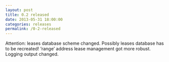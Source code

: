 ```yaml
---
layout: post
title: 0.2 released
date: 2013-05-31 18:00:00
categories: releases
permalink: /0-2-released
---
```


Attention: leases database scheme changed. Possibly leases database has to be recreated! ‘range’ address lease management got more robust. Logging output changed.


